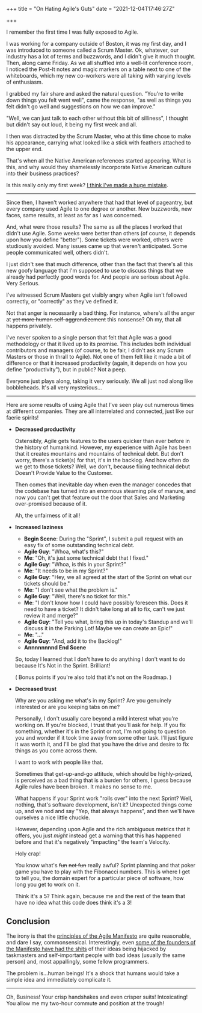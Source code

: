 +++
title = "On Hating Agile's Guts"
date = "2021-12-04T17:46:27Z"

+++

I remember the first time I was fully exposed to Agile.

I was working for a company outside of Boston, it was my first day, and I was introduced to someone called a Scrum Master.  Ok, whatever, our industry has a lot of terms and buzzwords, and I didn't give it much thought.  Then, along came Friday.  As we all shuffled into a well-lit conference room, I noticed the Post-It notes and magic markers on a table next to one of the whiteboards, which my new co-workers were all taking with varying levels of enthusiasm.

I grabbed my fair share and asked the natural question.  "You're to write down things you felt went well", came the response, "as well as things you felt didn't go well and suggestions on how we can improve."

"Well, we can just talk to each other without this bit of silliness", I thought but didn't say out loud, it being my first week and all.

I then was distracted by the Scrum Master, who at this time chose to make his appearance, carrying what looked like a stick with feathers attached to the upper end.

That's when all the Native American references started appearing.  What is this, and why would they shamelessly incorporate Native American culture into their business practices?

Is this really only my first week?  [I think I've made a huge mistake].

---

Since then, I haven't worked anywhere that had that level of pageantry, but every company used Agile to one degree or another.  New buzzwords, new faces, same results, at least as far as I was concerned.

And, what were those results?  The same as all the places I worked that didn't use Agile.  Some weeks were better than others (of course, it depends upon how you define "better").  Some tickets were worked, others were studiously avoided.  Many issues came up that weren't anticipated.  Some people communicated well, others didn't.

I just didn't see that much difference, other than the fact that there's all this new goofy language that I'm supposed to use to discuss things that we already had perfectly good words for.  And people are serious about Agile.  Very Serious.

I've witnessed Scrum Masters get visibly angry when Agile isn't followed correctly, or "correctly" as they've defined it.

Not that anger is necessarily a bad thing.  For instance, where's all the anger at ~~yet more human self-aggrandizement~~ this nonsense?  Oh my, that all happens privately.

I've never spoken to a single person that felt that Agile was a good methodology or that it lived up to its promise.  This includes both individual contributors and managers (of course, to be fair, I didn't ask any Scrum Masters or those in thrall to Agile).  Not one of them felt like it made a bit of difference or that it increased productivity (again, it depends on how you define "productivity"), but in public?  Not a peep.

Everyone just plays along, taking it very seriously.  We all just nod along like bobbleheads.  It's all very mysterious...

---

Here are some results of using Agile that I've seen play out numerous times at different companies.  They are all interrelated and connected, just like our faerie spirits!

- **Decreased productivity**

    Ostensibly, Agile gets features to the users quicker than ever before in the history of humankind.  However, my experience with Agile has been that it creates mountains and mountains of technical debt.  But don't worry, there's a ticket(s) for that, it's in the backlog.  And how often do we get to those tickets?  Well, we don't, because fixing technical debut Doesn't Provide Value to the Customer.

    Then comes that inevitable day when even the manager concedes that the codebase has turned into an enormous steaming pile of manure, and now you can't get that feature out the door that Sales and Marketing over-promised because of it.

    Ah, the unfairness of it all!

- **Increased laziness**

    + **Begin Scene**: During the "Sprint", I submit a pull request with an easy fix of some outstanding technical debt.
    + **Agile Guy**: "Whoa, what's this?"
    + **Me**: "Oh, it's just some technical debt that I fixed."
    + **Agile Guy**: "Whoa, is this in your Sprint?"
    + **Me**: "It needs to be in my Sprint?"
    + **Agile Guy**: "Hey, we all agreed at the start of the Sprint on what our tickets should be."
    + **Me**: "I don't see what the problem is."
    + **Agile Guy**: "Well, there's no ticket for this."
    + **Me**: "I don't know how I could have possibly foreseen this.  Does it need to have a ticket?  It didn't take long at all to fix, can't we just review it and merge?"
    + **Agile Guy**: "Tell you what, bring this up in today's Standup and we'll discuss it in the Parking Lot!  Maybe we can create an Epic!"
    + **Me**: "..."
    + **Agile Guy**: "And, add it to the Backlog!"
    + **Annnnnnnnd End Scene**

    So, today I learned that I don't have to do anything I don't want to do because It's Not in the Sprint.  Brilliant!

    ( Bonus points if you're also told that it's not on the Roadmap. )

- **Decreased trust**

    Why are you asking me what's in my Sprint?  Are you genuinely interested or are you keeping tabs on me?

    Personally, I don't usually care beyond a mild interest what you're working on.  If you're blocked, I trust that you'll ask for help.  If you fix something, whether it's in the Sprint or not, I'm not going to question you and wonder if it took time away from some other task.  I'll just figure it was worth it, and I'll be glad that you have the drive and desire to fix things as you come across them.

    I want to work with people like that.

    Sometimes that get-up-and-go attitude, which should be highly-prized, is perceived as a bad thing that is a burden for others, I guess because Agile rules have been broken.  It makes no sense to me.

    What happens if your Sprint work "rolls over" into the next Sprint?  Well, nothing, that's software development, isn't it?  Unexpected things come up, and we nod and say "Yep, that always happens", and then we'll have ourselves a nice little chuckle.

    However, depending upon Agile and the rich ambiguous metrics that it offers, you just *might* instead get a warning that this has happened before and that it's negatively "impacting" the team's Velocity.

    Holy crap!

    You know what's ~~fun~~ ~~not fun~~ really awful?  Sprint planning and that poker game you have to play with the Fibonacci numbers.  This is where I get to tell you, the domain expert for a particular piece of software, how long you get to work on it.

    Think it's a 5?  Think again, because me and the rest of the team that have no idea what this code does think it's a 3!

## Conclusion

The irony is that the [principles of the Agile Manifesto] are quite reasonable, and dare I say, commonsensical.  Interestingly, even [some of the founders of the Manifesto have had the shits] of their ideas being hijacked by taskmasters and self-important people with bad ideas (usually the same person) and, most appallingly, some fellow programmers.

The problem is...human beings!  It's a shock that humans would take a simple idea and immediately complicate it.

---

Oh, Business!  Your crisp handshakes and even crisper suits!  Intoxicating!  You allow me my two-hour commute and position at the trough!

[I think I've made a huge mistake]: /2021/11/26/on-realizing-youve-made-a-huge-mistake/
[principles of the Agile Manifesto]: https://agilemanifesto.org/principles.html
[some of the founders of the Manifesto have had the shits]: https://www.objectstyle.com/agile/why-developers-hate-agile


